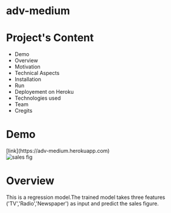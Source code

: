 # adv-medium
<h1>Project's Content</h1>
<ul>
<li>Demo</li>
<li>Overview</li>
<li>Motivation</li>
<li>Technical Aspects</li>    
<li>Installation</li>
<li>Run</li>
<li>Deployement on Heroku</li>
<li>Technologies used</li>
<li>Team</li>
<li>Cregits</li>
</ul>

<h1>Demo</h1>
[link](https://adv-medium.herokuapp.com)
<br>
<img src="https://infinitycoaching.net/wp-content/uploads/2018/12/sale-2065116_960_720.jpg" alt="sales fig">


<h1>Overview</h1>
<p>This is a regression model.The trained model takes three features ('TV','Radio','Newspaper') as input and predict the sales figure.</p>
